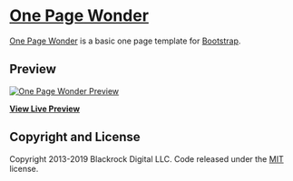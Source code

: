 # [One Page Wonder](https://africaonlinesolutions.github.io/one-page-wonder/)

[One Page Wonder](https://africaonlinesolutions.github.io/one-page-wonder/) is a basic one page template for [Bootstrap](http://getbootstrap.com/).

## Preview

[![One Page Wonder Preview](https://startbootstrap.com/assets/img/screenshots/themes/one-page-wonder.png)](https://africaonlinesolutions.github.io/one-page-wonder/)

**[View Live Preview](https://africaonlinesolutions.github.io/one-page-wonder/)**


## Copyright and License

Copyright 2013-2019 Blackrock Digital LLC. Code released under the [MIT](https://github.com/BlackrockDigital/startbootstrap-one-page-wonder/blob/gh-pages/LICENSE) license.
